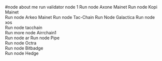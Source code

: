 #node about me
run validator node 1 
Run node Axone Mainet
Run node Kopi Mainet  
Run node Arkeo Mainet
Run node Tac-Chain
Run Node Galactica 
Run node xos   
Run node tacchain    
Run more node Airrchain1  
Run node ar 
Run node Pipe   
Run node Octra  
Run node Bitbadge  
Run node Hedge  
  
 
